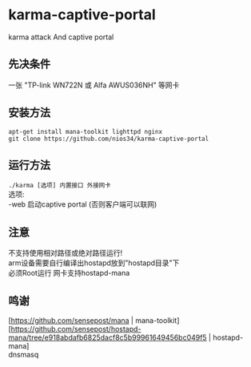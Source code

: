 # karma-captive-portal
karma attack And captive portal </br>

## 先决条件
一张 "TP-link WN722N 或 Alfa AWUS036NH" 等网卡 </br>

## 安装方法
`apt-get install mana-toolkit lighttpd nginx` </br>
`git clone https://github.com/nios34/karma-captive-portal` </br>

## 运行方法
`./karma [选项] 内置接口 外接网卡 ` </br>
选项: </br>
  -web 启动captive portal (否则客户端可以联网) </br>

## 注意 
不支持使用相对路径或绝对路径运行! </br>
arm设备需要自行编译出hostapd放到"hostapd目录"下 </br>
必须Root运行 网卡支持hostapd-mana </br>

## 鸣谢
[https://github.com/sensepost/mana | mana-toolkit] </br>
[https://github.com/sensepost/hostapd-mana/tree/e918abdafb6825dacf8c5b99961649456bc049f5 | hostapd-mana] </br>
dnsmasq </br>



